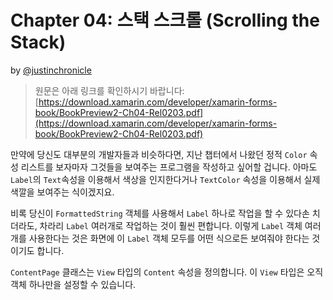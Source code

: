 # Chapter 04: 스택 스크롤 (Scrolling the Stack) #

by [@justinchronicle](https://twitter.com/justinchronicle)

> 원문은 아래 링크를 확인하시기 바랍니다:
> [https://download.xamarin.com/developer/xamarin-forms-book/BookPreview2-Ch04-Rel0203.pdf](https://download.xamarin.com/developer/xamarin-forms-book/BookPreview2-Ch04-Rel0203.pdf)

만약에 당신도 대부분의 개발자들과 비슷하다면, 지난 챕터에서 나왔던 정적 `Color` 속성 리스트를 보자마자 그것들을 보여주는 프로그램을 작성하고 싶어할 겁니다. 아마도 `Label`의 `Text`속성을 이용해서 색상을 인지한다거나 `TextColor` 속성을 이용해서 실제 색깔을 보여주는 식이겠지요.

비록 당신이 `FormattedString` 객체를 사용해서 `Label` 하나로 작업을 할 수 있다손 치더라도, 차라리 `Label` 여러개로 작업하는 것이 훨씬 편합니다. 이렇게 `Label` 객체 여러개를 사용한다는 것은 화면에 이 `Label` 객체 모두를 어떤 식으로든 보여줘야 한다는 것이기도 합니다.

`ContentPage` 클래스는 `View` 타입의 `Content` 속성을 정의합니다. 이 `View` 타입은 오직 객체 하나만을 설정할 수 있습니다.  